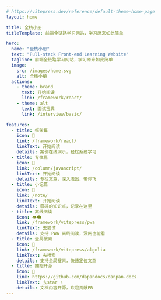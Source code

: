 ```yaml
---
# https://vitepress.dev/reference/default-theme-home-page
layout: home

title: 全栈小册
titleTemplate: 前端全链路学习网站，学习原来如此简单

hero:
  name: "全栈小册"
  text: "Full-stack Front-end Learning Website"
  tagline: 前端全链路学习网站，学习原来如此简单
  image:
    src: /images/home.svg
    alt: 全栈小册
  actions:
    - theme: brand
      text: 开始阅读
      link: /framework/react/
    - theme: alt
      text: 面试宝典
      link: /interview/basic/

features:
  - title: 框架篇
    icon: 🦀
    link: /framework/react/
    linkText: 开始阅读
    details: 案例在线演示，轻松系统学习
  - title: 专栏篇
    icon: 🦐
    link: /column/javascript/
    linkText: 开始阅读
    details: 专栏文章，深入浅出，带你飞
  - title: 小记篇
    icon: 🐙
    link: /note/
    linkText: 开始阅读
    details: 零碎的知识点，记录在这里
  - title: 离线阅读
    icon: 👁️‍🗨️
    link: /framework/vitepress/pwa
    linkText: 去尝试
    details: 支持 PWA 离线阅读，没网也能看
  - title: 全局搜索
    icon: 🔎
    link: /framework/vitepress/algolia
    linkText: 去搜索
    details: 支持全局搜索，快速定位文章
  - title: 拥抱开源
    icon: 🚩
    link: https://github.com/dapandocs/danpan-docs
    linkText: 去star ⭐
    details: 文档内容开源，欢迎贡献PR
---
```


<DataPanel />
